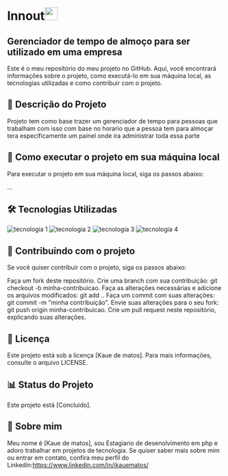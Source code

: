 # Innout<img src="https://raw.githubusercontent.com/MartinHeinz/MartinHeinz/master/wave.gif" width="30px">

## Gerenciador de tempo de almoço para ser utilizado em uma empresa
Este é o meu repositório do meu projeto no GitHub. Aqui, você encontrará informações sobre o projeto, como executá-lo em sua máquina local, as tecnologias utilizadas e como contribuir com o projeto.

## 📝 Descrição do Projeto
Projeto tem como base trazer um gerenciador de tempo para pessoas que trabalham com isso com base no horario que a pessoa tem para almoçar tera especificamente um painel onde ira administrar toda essa parte 

## 🚀 Como executar o projeto em sua máquina local
Para executar o projeto em sua máquina local, siga os passos abaixo:

...

## 🛠️ Tecnologias Utilizadas
<img src="https://img.shields.io/badge/-tecnologia%201-007ACC?style=flat-square&logo=javascript&logoColor=white" alt="tecnologia 1">
<img src="https://img.shields.io/badge/-tecnologia%202-007ACC?style=flat-square&logo=HTML5&logoColor=white" alt="tecnologia 2">
<img src="https://img.shields.io/badge/-tecnologia%203-007ACC?style=flat-square&logo=CSS3&logoColor=white" alt="tecnologia 3">
<img src="https://img.shields.io/badge/-tecnologia%204-007ACC?style=flat-square&logo=php&logoColor=white" alt="tecnologia 4">

## 🤝 Contribuindo com o projeto
Se você quiser contribuir com o projeto, siga os passos abaixo:

Faça um fork deste repositório.
Crie uma branch com sua contribuição: git checkout -b minha-contribuicao.
Faça as alterações necessárias e adicione os arquivos modificados: git add ..
Faça um commit com suas alterações: git commit -m "minha contribuição".
Envie suas alterações para o seu fork: git push origin minha-contribuicao.
Crie um pull request neste repositório, explicando suas alterações.

## 📝 Licença
Este projeto está sob a licença [Kaue de matos]. Para mais informações, consulte o arquivo LICENSE.

## 📊 Status do Projeto
Este projeto está [Concluido].

## 📌 Sobre mim
Meu nome é [Kaue de matos], sou Estagiario de desenolvimento em php e adoro trabalhar em projetos de tecnologia. Se quiser saber mais sobre mim ou entrar em contato, confira meu perfil do Linkedin:https://www.linkedin.com/in/ikauematos/
